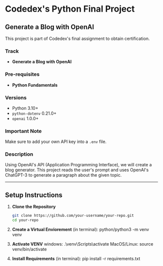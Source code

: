 # Codedex's Python Final Project

## Generate a Blog with OpenAI

This project is part of Codedex's final assignment to obtain certification.

### Track
- **Generate a Blog with OpenAI**

### Pre-requisites
- **Python Fundamentals**

### Versions
- Python 3.10+
- `python-dotenv` 0.21.0+
- `openai` 1.0.0+

### Important Note
Make sure to add your own API key into a `.env` file.

### Description
Using OpenAI's API (Application Programming Interface), we will create a blog generator. This project reads the user's prompt and uses OpenAI's ChatGPT-3 to generate a paragraph about the given topic.

---

## Setup Instructions
1. **Clone the Repository**
   ```sh
   git clone https://github.com/your-username/your-repo.git
   cd your-repo

2. **Create a Virtual Enviorement**
    (in terminal): python/python3 -m venv venv

3. **Activate VENV**
    windows: .\venv\Scripts\activate
    MacOS/Linux: source venv/bin/activate

4. **Install Requirements**
    (in terminal): pip install -r requirements.txt
